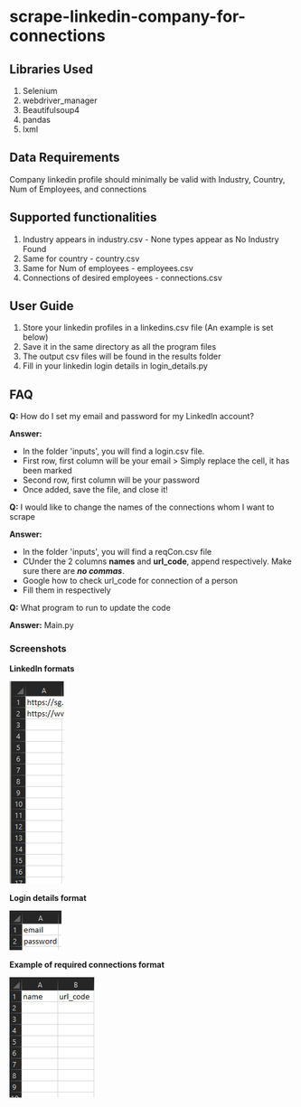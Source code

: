 # scrape-linkedin-company-for-connections

## Libraries Used
1. Selenium 
2. webdriver_manager
3. Beautifulsoup4
4. pandas
5. lxml


## Data Requirements
Company linkedin profile should minimally be valid with Industry, Country, Num of Employees, and connections


## Supported functionalities
1. Industry appears in industry.csv - None types appear as No Industry Found
2. Same for country - country.csv
3. Same for Num of employees - employees.csv
4. Connections of desired employees - connections.csv


## User Guide
1. Store your linkedin profiles in a linkedins.csv file (An example is set below)
2. Save it in the same directory as all the program files
3. The output csv files will be found in the results folder
4. Fill in your linkedin login details in login_details.py

## FAQ
**Q:** How do I set my email and password for my LinkedIn account?


**Answer:** 
- In the folder 'inputs', you will find a login.csv file. 
- First row, first column will be your email > Simply replace the cell, it has been marked
- Second row, first column will be your password
- Once added, save the file, and close it!

**Q:** I would like to change the names of the connections whom I want to scrape


**Answer:** 
- In the folder 'inputs', you will find a reqCon.csv file
- CUnder the 2 columns **names** and **url_code**, append respectively. Make sure there are **_no commas_**.
- Google how to check url_code for connection of a person
- Fill them in respectively


**Q:** What program to run to update the code


**Answer:**   Main.py




### Screenshots
**LinkedIn formats**

<img src='screenshots/linkedinsformat.png' >

**Login details format**

<img src='screenshots/logindetailsformat.png' >

**Example of required connections format**

<img src='screenshots/reqconexample.png' >
